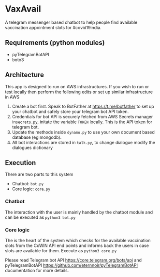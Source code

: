 # VaxAvail
A telegram messenger based chatbot to help people find available vaccination appointment slots for #covid19india.

## Requirements (python modules)
- pyTelegramBotAPI
- boto3 

## Architecture
This app is designed to run on AWS infrastructures. If you wish to run or test locally then perform the following edits or set up similar infrastructure in AWS 
1. Create a bot first. Speak to BotFather at https://t.me/botfather to set up your chatbot and safely store your telegram bot API token.
2. Credentials for bot API is securely fetched from AWS Secrets manager in`secrets.py`, initate the variable `TOKEN` locally. This is the API token for telegram bot. 
3. Update the methods inside `dynamo.py` to use your own document based database (eg mongodb).
4. All bot interactions are stored in `talk.py`, to change dialogue modify the dialogues dictionary

## Execution
There are two parts to this system
- Chatbot: `bot.py`
- Core logic: `core.py`

### Chatbot
The interaction with the user is mainly handled by the chatbot module and can be executed as 
`python3 bot.py` 

### Core logic
The is the heart of the system which checks for the available vaccination slots from the CoWIN API end points and informs back the users in case slots are available for them. Execute as `python3 core.py`

Please read Telegram bot API https://core.telegram.org/bots/api and pyTelegramBotAPI https://github.com/eternnoir/pyTelegramBotAPI documentation for more details.
